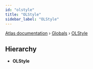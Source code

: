 ```yaml
---
id: "olstyle"
title: "OLStyle"
sidebar_label: "OLStyle"
---
```


[Atlas documentation](../index.md) › [Globals](../globals.md) › [OLStyle](olstyle.md)

## Hierarchy

* **OLStyle**
